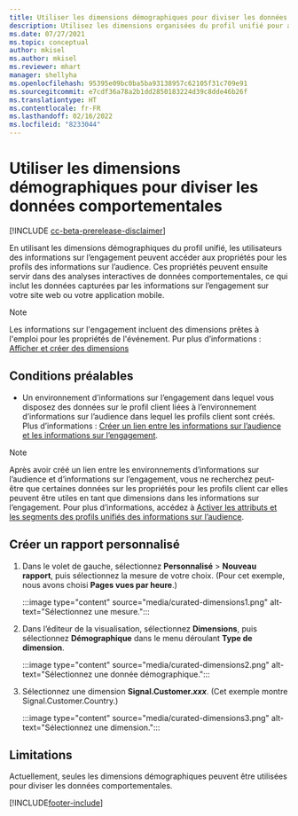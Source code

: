 ```yaml
---
title: Utiliser les dimensions démographiques pour diviser les données comportementales (dimensions organisées)
description: Utilisez les dimensions organisées du profil unifié pour activer les propriétés pour les profils client des informations sur l’audience.
ms.date: 07/27/2021
ms.topic: conceptual
author: mkisel
ms.author: mkisel
ms.reviewer: mhart
manager: shellyha
ms.openlocfilehash: 95395e09bc0ba5ba93138957c62105f31c709e91
ms.sourcegitcommit: e7cdf36a78a2b1dd2850183224d39c8dde46b26f
ms.translationtype: HT
ms.contentlocale: fr-FR
ms.lasthandoff: 02/16/2022
ms.locfileid: "8233044"
---
```

# <a name="use-demographic-dimensions-for-splitting-behavioral-data"></a>Utiliser les dimensions démographiques pour diviser les données comportementales

[!INCLUDE [cc-beta-prerelease-disclaimer](includes/cc-beta-prerelease-disclaimer.md)]

En utilisant les dimensions démographiques du profil unifié, les utilisateurs des informations sur l’engagement peuvent accéder aux propriétés pour les profils des informations sur l’audience. Ces propriétés peuvent ensuite servir dans des analyses interactives de données comportementales, ce qui inclut les données capturées par les informations sur l’engagement sur votre site web ou votre application mobile.

>[!NOTE]
> Les informations sur l'engagement incluent des dimensions prêtes à l'emploi pour les propriétés de l'événement. Pur plus d’informations : [Afficher et créer des dimensions](dimensions.md)

## <a name="prerequisite"></a>Conditions préalables

- Un environnement d’informations sur l’engagement dans lequel vous disposez des données sur le profil client liées à l’environnement d’informations sur l’audience dans lequel les profils client sont créés. Plus d’informations : [Créer un lien entre les informations sur l’audience et les informations sur l’engagement](integrate-audience-insights-engagement-insights.md).

> [!NOTE]
> Après avoir créé un lien entre les environnements d’informations sur l’audience et d’informations sur l’engagement, vous ne recherchez peut-être que certaines données sur les propriétés pour les profils client car elles peuvent être utiles en tant que dimensions dans les informations sur l’engagement. Pour plus d’informations, accédez à [Activer les attributs et les segments des profils unifiés des informations sur l’audience](integrate-audience-insights-engagement-insights.md#enable-audience-insights-unified-profiles-attributes-and-segments).

## <a name="create-a-new-custom-report"></a>Créer un rapport personnalisé

1. Dans le volet de gauche, sélectionnez **Personnalisé** > **Nouveau rapport**, puis sélectionnez la mesure de votre choix. (Pour cet exemple, nous avons choisi **Pages vues par heure**.)

    :::image type="content" source="media/curated-dimensions1.png" alt-text="Sélectionnez une mesure.":::

2. Dans l’éditeur de la visualisation, sélectionnez **Dimensions**, puis sélectionnez **Démographique** dans le menu déroulant **Type de dimension**.

    :::image type="content" source="media/curated-dimensions2.png" alt-text="Sélectionnez une donnée démographique.":::

3. Sélectionnez une dimension **Signal.Customer.*xxx***. (Cet exemple montre Signal.Customer.Country.)

    :::image type="content" source="media/curated-dimensions3.png" alt-text="Sélectionnez une dimension.":::
  
## <a name="limitations"></a>Limitations

Actuellement, seules les dimensions démographiques peuvent être utilisées pour diviser les données comportementales.


[!INCLUDE[footer-include](../includes/footer-banner.md)]
